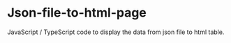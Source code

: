 # Json-file-to-html-page
JavaScript / TypeScript code to display the data from json file to html table.
